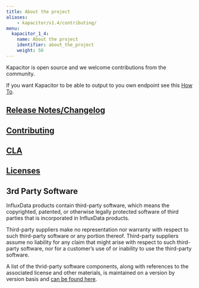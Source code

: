 ```yaml
---
title: About the project
aliases:
    - kapacitor/v1.4/contributing/
menu:
  kapacitor_1_4:
    name: About the project
    identifier: about_the_project
    weight: 50
---
```


Kapacitor is open source and we welcome contributions from the community.

If you want Kapacitor to be able to output to you own endpoint see this [How To](/kapacitor/v1.4/about_the_project/custom_output/).

## [Release Notes/Changelog](/kapacitor/master/about_the_project/releasenotes-changelog/)

## [Contributing](https://github.com/influxdata/kapacitor/blob/master/CONTRIBUTING.md)

## [CLA](https://influxdata.com/community/cla/)

## [Licenses](https://github.com/influxdata/kapacitor/blob/master/LICENSE)

## 3rd Party Software
InfluxData products contain third-party software, which means the copyrighted, patented, or otherwise legally protected
software of third parties that is incorporated in InfluxData products.

Third-party suppliers make no representation nor warranty with respect to such third-party software or any portion thereof. 
Third-party suppliers assume no liability for any claim that might arise with respect to such third-party software, nor for a
customer’s use of or inability to use the third-party software. 

A list of the thrid-party software components, along with references to the associated license and other materials, is maintained on a version by version basis and [can be found here](https://github.com/influxdata/kapacitor/blob/master/LICENSE_OF_DEPENDENCIES.md).


